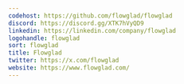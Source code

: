 ```yaml
---
codehost: https://github.com/flowglad/flowglad
discord: https://discord.gg/XTK7hVyQD9
linkedin: https://linkedin.com/company/flowglad
logohandle: flowglad
sort: flowglad
title: Flowglad
twitter: https://x.com/flowglad
website: https://www.flowglad.com/
---
```

